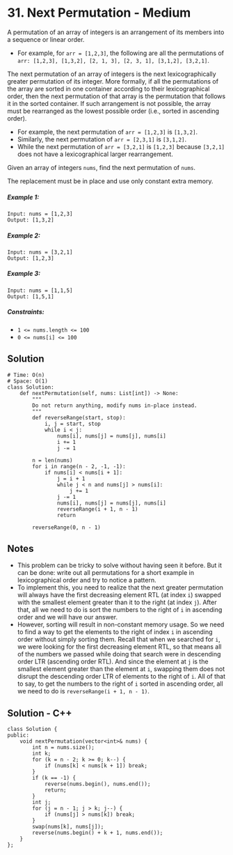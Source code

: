 # 31. Next Permutation - Medium

A permutation of an array of integers is an arrangement of its members into a sequence or linear order.

- For example, for `arr = [1,2,3]`, the following are all the permutations of `arr: [1,2,3], [1,3,2], [2, 1, 3], [2, 3, 1], [3,1,2], [3,2,1]`.

The next permutation of an array of integers is the next lexicographically greater permutation of its integer. More formally, if all the permutations of the array are sorted in one container according to their lexicographical order, then the next permutation of that array is the permutation that follows it in the sorted container. If such arrangement is not possible, the array must be rearranged as the lowest possible order (i.e., sorted in ascending order).

- For example, the next permutation of `arr = [1,2,3]` is `[1,3,2]`.
- Similarly, the next permutation of `arr = [2,3,1]` is `[3,1,2]`.
- While the next permutation of `arr = [3,2,1]` is `[1,2,3]` because `[3,2,1]` does not have a lexicographical larger rearrangement.

Given an array of integers `nums`, find the next permutation of `nums`.

The replacement must be in place and use only constant extra memory.

##### Example 1:

```
Input: nums = [1,2,3]
Output: [1,3,2]
```

##### Example 2:

```
Input: nums = [3,2,1]
Output: [1,2,3]
```

##### Example 3:

```
Input: nums = [1,1,5]
Output: [1,5,1]
```

##### Constraints:

- `1 <= nums.length <= 100`
- `0 <= nums[i] <= 100`

## Solution

```
# Time: O(n)
# Space: O(1)
class Solution:
    def nextPermutation(self, nums: List[int]) -> None:
        """
        Do not return anything, modify nums in-place instead.
        """
        def reverseRange(start, stop):
            i, j = start, stop
            while i < j:
                nums[i], nums[j] = nums[j], nums[i]
                i += 1
                j -= 1
            
        n = len(nums)
        for i in range(n - 2, -1, -1):
            if nums[i] < nums[i + 1]:
                j = i + 1
                while j < n and nums[j] > nums[i]:
                    j += 1
                j -= 1
                nums[i], nums[j] = nums[j], nums[i]
                reverseRange(i + 1, n - 1)
                return
        
        reverseRange(0, n - 1)
```

## Notes
- This problem can be tricky to solve without having seen it before. But it can be done: write out all permutations for a short example in lexicographical order and try to notice a pattern.
- To implement this, you need to realize that the next greater permutation will always have the first decreasing element RTL (at index `i`) swapped with the smallest element greater than it to the right (at index `j`). After that, all we need to do is sort the numbers to the right of `i` in ascending order and we will have our answer.
- However, sorting will result in non-constant memory usage. So we need to find a way to get the elements to the right of index `i` in ascending order without simply sorting them. Recall that when we searched for `i`, we were looking for the first decreasing element RTL, so that means all of the numbers we passed while doing that search were in descending order LTR (ascending order RTL). And since the element at `j` is the smallest element greater than the element at `i`, swapping them does not disrupt the descending order LTR of elements to the right of `i`. All of that to say, to get the numbers to the right of `i` sorted in ascending order, all we need to do is `reverseRange(i + 1, n - 1)`.

## Solution - C++

```
class Solution {
public:
    void nextPermutation(vector<int>& nums) {
        int n = nums.size();
        int k;
        for (k = n - 2; k >= 0; k--) {
            if (nums[k] < nums[k + 1]) break;
        }
        if (k == -1) {
            reverse(nums.begin(), nums.end());
            return;
        }
        int j;
        for (j = n - 1; j > k; j--) {
            if (nums[j] > nums[k]) break;
        }
        swap(nums[k], nums[j]);
        reverse(nums.begin() + k + 1, nums.end());
    }
};
```
